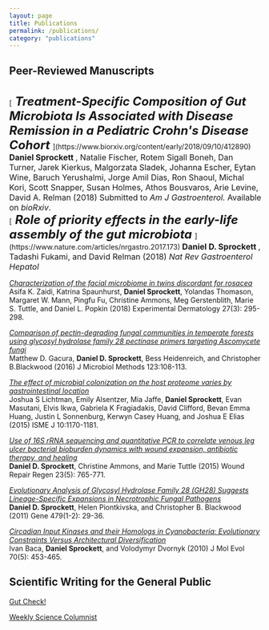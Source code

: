 ```yaml
---
layout: page
title: Publications
permalink: /publications/
category: "publications"
---
```


<h2>Peer-Reviewed Manuscripts</h2>
<br>
[<font size="5">
    <i>
    <b>
      Treatment-Specific Composition of Gut Microbiota Is Associated with Disease Remission in a Pediatric Crohn's Disease Cohort
    </b>
    </i>
</font>](https://www.biorxiv.org/content/early/2018/09/10/412890)

<font size="3">
  <b>
    Daniel Sprockett
  </b>
  , Natalie Fischer, Rotem Sigall Boneh, Dan Turner, Jarek Kierkus, Malgorzata Sladek, Johanna Escher, Eytan Wine, Baruch Yerushalmi, Jorge Amil Dias, Ron Shaoul, Michal Kori, Scott Snapper, Susan Holmes, Athos Bousvaros, Arie Levine, David A. Relman (2018) Submitted to 
  <i>
    Am J Gastroenterol.
  </i>
Available on <i>bioRxiv</i>.
</font>

<br>
[<font size="5">
    <i>
    <b>
      Role of priority effects in the early-life assembly of the gut microbiota
    </b>
    </i>
</font>](https://www.nature.com/articles/nrgastro.2017.173)

<font size="3">
  <b>
    Daniel D. Sprockett
  </b>
  , Tadashi Fukami, and David Relman (2018)
  <i>
    Nat Rev Gastroenterol Hepatol
  </i>
</font>


*[Characterization of the facial microbiome in twins discordant for rosacea](https://onlinelibrary.wiley.com/doi/abs/10.1111/exd.13491)*<br>
Asifa K. Zaidi, Katrina Spaunhurst, **Daniel Sprockett**, Yolandas Thomason, Margaret W. Mann, Pingfu Fu, Christine Ammons, Meg Gerstenblith, Marie S. Tuttle, and Daniel L. Popkin (2018) Experimental Dermatology 27(3): 295-298.<br>

*[Comparison of pectin-degrading fungal communities in temperate forests using glycosyl hydrolase family 28 pectinase primers targeting Ascomycete fungi](https://www.sciencedirect.com/science/article/pii/S0167701216300306)*<br>
Matthew D. Gacura, **Daniel D. Sprockett**, Bess Heidenreich, and Christopher B.Blackwood (2016) J Microbiol Methods 123:108-113.<br> 

*[The effect of microbial colonization on the host proteome varies by gastrointestinal location](https://www.nature.com/articles/ismej2015187/)*<br>
Joshua S Lichtman, Emily Alsentzer, Mia Jaffe, **Daniel Sprockett**, Evan Masutani, Elvis Ikwa, Gabriela K Fragiadakis, David Clifford, Bevan Emma Huang, Justin L Sonnenburg, Kerwyn Casey Huang, and Joshua E Elias (2015) ISME J 10:1170-1181.<br> 

*[Use of 16S rRNA sequencing and quantitative PCR to correlate venous leg ulcer bacterial bioburden dynamics with wound expansion, antibiotic therapy, and healing](https://onlinelibrary.wiley.com/doi/abs/10.1111/wrr.12309)*<br>
**Daniel D. Sprockett**, Christine Ammons, and Marie Tuttle (2015) Wound Repair Regen 23(5): 765-771.<br>

*[Evolutionary Analysis of Glycosyl Hydrolase Family 28 (GH28) Suggests Lineage-Specific Expansions in Necrotrophic Fungal Pathogens](https://www.sciencedirect.com/science/article/pii/S037811191100076X)*<br>
**Daniel D. Sprockett**, Helen Piontkivska, and Christopher B. Blackwood (2011) Gene 479(1-2): 29-36.<br>

*[Circadian Input Kinases and their Homologs in Cyanobacteria: Evolutionary Constraints Versus Architectural Diversification](https://link.springer.com/article/10.1007/s00239-010-9344-0)*<br>
Ivan Baca, **Daniel Sprockett**, and Volodymyr Dvornyk (2010) J Mol Evol 70(5): 453-465.<br>


<h2>Scientific Writing for the General Public</h2>

[Gut Check!](https://medium.com/gut-check)<br>

[Weekly Science Columnist](http://www.kentwired.com/search/?f=html&q=daniel+sprockett&s=start_time&sd=desc&l=25&t=article%2Ccollection%2Cvideo%2Cyoutube&nsa=eedition)<br>
